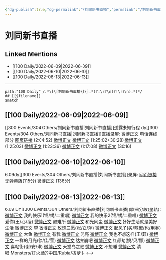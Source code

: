 ```yaml
---
{"dg-publish":true,"dg-permalink":"/刘同新书直播","permalink":"/刘同新书直播/","created":"2022-12-04T23:01:14.000+08:00","updated":"2023-01-04T13:59:28.008+08:00"}
---
```


# 刘同新书直播

## Linked Mentions
- [[100 Daily/2022-06-09\|2022-06-09]]
- [[100 Daily/2022-06-10\|2022-06-10]]
- [[100 Daily/2022-06-13\|2022-06-13]]


---

```expander
path:"100 Daily" /.*\[\[刘同新书直播\]\].*(?:\r?\n(?!\r?\n).*)*/
## [[$filename]]
$match
```
## [[100 Daily/2022-06-09\|2022-06-09]]
[[300 Events/304 Others/刘同新书直播\|刘同新书直播]]透露未知行程
dy[[300 Events/304 Others/刘同新书直播\|刘同新书直播]]直播录屏:
[微博正文](https://m.weibo.cn/6580377853/4778576421850643) 电话连线部分
[网页链接](https://weibo.cn/sinaurl?u=https%3A%2F%2Fm.bilibili.com%2Fvideo%2FBV1Ft4y1H7RB%3Fp%3D1) (2:04:52)
[微博正文](https://m.weibo.cn/6466290670/4778587846086686) [微博正文](https://m.weibo.cn/6466290670/4778625100940219) (1:25:02+30:28)
[微博正文](https://m.weibo.cn/3592218237/4778585829675879) (1:25:03)
[微博正文](https://m.weibo.cn/6116871210/4778584030582262) (1:23:36)
[微博正文](https://m.weibo.cn/6838541957/4778587951204463) (1:17:08)
[微博正文](https://m.weibo.cn/1786590437/4778575539995692) (30:16)
## [[100 Daily/2022-06-10\|2022-06-10]]
6.09dy[[300 Events/304 Others/刘同新书直播\|刘同新书直播]]录屏:
[网页链接](https://weibo.cn/sinaurl?u=https%3A%2F%2Fm.bilibili.com%2Fvideo%2FBV1hv4y137FN) 无弹幕版(115分)
[微博正文](https://m.weibo.cn/1371117067/4778759611221554) (136分)
## [[100 Daily/2022-06-13\|2022-06-13]]
6.09 DY[[300 Events/304 Others/刘同新书直播\|刘同新书直播]]歌曲分段(星轨):
[微博正文](https://weibo.com/6466290670/LxztebxsC) 我的快乐1(锦/绣/二重唱)
[微博正文](https://weibo.com/6466290670/Lxzy1qetP) 我的快乐2(锦/绣/二重唱)
[微博正文](https://weibo.com/6466290670/LxzCbFGV1) 爱你(王/心/凌)
[微博正文](https://weibo.com/6466290670/LxzF5BUXa) 避难所
[微博正文](https://weibo.com/6466290670/LxzHKxewE) 和光同尘
[微博正文](https://weibo.com/6466290670/LxzLlmsJf) 好好生活就是美好生活
[微博正文](https://weibo.com/6466290670/LxzNkj5Yh) 望
[微博正文](https://weibo.com/6466290670/LxzOwt7cO) 玫瑰三愿(张/立/萍)
[微博正文](https://weibo.com/6466290670/LxzRhsZg0) 起风了(买/辣椒/也/用券)
[微博正文](https://weibo.com/6466290670/LxzTz61lV) 大鱼
[微博正文](https://weibo.com/6466290670/LxzVkFc5F) 有我
[微博正文](https://weibo.com/6466290670/LxzYgrb7R) 光亮
[微博正文](https://weibo.com/6466290670/LxA3R1SxQ) 我也不想这样(王/菲)
[微博正文](https://weibo.com/6466290670/LxA5PnWNA) 一样的月光(徐/佳/莹)
[微博正文](https://weibo.com/6466290670/LxA96pfAc) 达拉崩吧
[微博正文](https://weibo.com/6466290670/LxAb0AY2R) 红颜劫(姚/贝/娜)
[微博正文](https://weibo.com/6466290670/LxAcqC7X2) 喜帖街(谢/安/琪)
[微博正文](https://weibo.com/6466290670/LxAeezqqp) 天堂岛之歌
[微博正文](https://weibo.com/6466290670/LxAgAhjkA) 不想睡
[微博正文](https://weibo.com/6466290670/LxAioj1eg) 清唱:Monsters/灯火里的中国/Rubia/拔萝卜
<-->